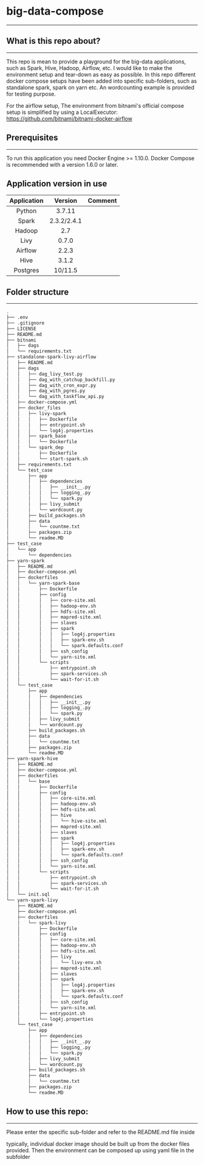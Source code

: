 # big-data-compose
----

## What is this repo about?
----

This repo is mean to provide a playground for the big-data applications, such as Spark, Hive, Hadoop, Airflow, etc. I would like to make the environment setup and tear-down as easy as possible. In this repo different docker compose setups have been added into specific sub-folders, such as standalone spark, spark on yarn etc. An wordcounting example is provided for testing purpose.

For the airflow setup, The environment from bitnami's official compose setup is simplified by using a LocalExecutor: https://github.com/bitnami/bitnami-docker-airflow

## Prerequisites
----
To run this application you need Docker Engine >= 1.10.0. Docker Compose is recommended with a version 1.6.0 or later.

## Application version in use
| Application | Version | Comment |
|:---:|:---:|:---:|
|Python|3.7.11| |
|Spark|2.3.2/2.4.1| |
|Hadoop|2.7| |
|Livy|0.7.0| |
|Airflow|2.2.3| |
|Hive|3.1.2| |
|Postgres|10/11.5| |


## Folder structure
----
```bash
.
├── .env
├── .gitignore
├── LICENSE
├── README.md
├── bitnami
│   ├── dags
│   └── requirements.txt
├── standalone-spark-livy-airflow
│   ├── README.md
│   ├── dags
│   │   ├── dag_livy_test.py
│   │   ├── dag_with_catchup_backfill.py
│   │   ├── dag_with_cron_expr.py
│   │   ├── dag_with_pgres.py
│   │   └── dag_with_taskflow_api.py
│   ├── docker-compose.yml
│   ├── docker_files
│   │   ├── livy-spark
│   │   │   ├── Dockerfile
│   │   │   ├── entrypoint.sh
│   │   │   └── log4j.properties
│   │   ├── spark_base
│   │   │   └── Dockerfile
│   │   └── spark_dep
│   │       ├── Dockerfile
│   │       └── start-spark.sh
│   ├── requirements.txt
│   └── test_case
│       ├── app
│       │   ├── dependencies
│       │   │   ├── __init__.py
│       │   │   ├── logging_.py
│       │   │   └── spark.py
│       │   ├── livy_submit
│       │   └── wordcount.py
│       ├── build_packages.sh
│       ├── data
│       │   └── countme.txt
│       ├── packages.zip
│       └── readme.MD
├── test_case
│   └── app
│       └── dependencies
├── yarn-spark
│   ├── README.md
│   ├── docker-compose.yml
│   ├── dockerfiles
│   │   └── yarn-spark-base
│   │       ├── Dockerfile
│   │       ├── config
│   │       │   ├── core-site.xml
│   │       │   ├── hadoop-env.sh
│   │       │   ├── hdfs-site.xml
│   │       │   ├── mapred-site.xml
│   │       │   ├── slaves
│   │       │   ├── spark
│   │       │   │   ├── log4j.properties
│   │       │   │   ├── spark-env.sh
│   │       │   │   └── spark.defaults.conf
│   │       │   ├── ssh_config
│   │       │   └── yarn-site.xml
│   │       └── scripts
│   │           ├── entrypoint.sh
│   │           ├── spark-services.sh
│   │           └── wait-for-it.sh
│   └── test_case
│       ├── app
│       │   ├── dependencies
│       │   │   ├── __init__.py
│       │   │   ├── logging_.py
│       │   │   └── spark.py
│       │   ├── livy_submit
│       │   └── wordcount.py
│       ├── build_packages.sh
│       ├── data
│       │   └── countme.txt
│       ├── packages.zip
│       └── readme.MD
├── yarn-spark-hive
│   ├── README.md
│   ├── docker-compose.yml
│   ├── dockerfiles
│   │   └── base
│   │       ├── Dockerfile
│   │       ├── config
│   │       │   ├── core-site.xml
│   │       │   ├── hadoop-env.sh
│   │       │   ├── hdfs-site.xml
│   │       │   ├── hive
│   │       │   │   └── hive-site.xml
│   │       │   ├── mapred-site.xml
│   │       │   ├── slaves
│   │       │   ├── spark
│   │       │   │   ├── log4j.properties
│   │       │   │   ├── spark-env.sh
│   │       │   │   └── spark.defaults.conf
│   │       │   ├── ssh_config
│   │       │   └── yarn-site.xml
│   │       └── scripts
│   │           ├── entrypoint.sh
│   │           ├── spark-services.sh
│   │           └── wait-for-it.sh
│   └── init.sql
└── yarn-spark-livy
    ├── README.md
    ├── docker-compose.yml
    ├── dockerfiles
    │   └── spark-livy
    │       ├── Dockerfile
    │       ├── config
    │       │   ├── core-site.xml
    │       │   ├── hadoop-env.sh
    │       │   ├── hdfs-site.xml
    │       │   ├── livy
    │       │   │   └── livy-env.sh
    │       │   ├── mapred-site.xml
    │       │   ├── slaves
    │       │   ├── spark
    │       │   │   ├── log4j.properties
    │       │   │   ├── spark-env.sh
    │       │   │   └── spark.defaults.conf
    │       │   ├── ssh_config
    │       │   └── yarn-site.xml
    │       ├── entrypoint.sh
    │       └── log4j.properties
    └── test_case
        ├── app
        │   ├── dependencies
        │   │   ├── __init__.py
        │   │   ├── logging_.py
        │   │   └── spark.py
        │   ├── livy_submit
        │   └── wordcount.py
        ├── build_packages.sh
        ├── data
        │   └── countme.txt
        ├── packages.zip
        └── readme.MD
```

## How to use this repo:
----
Please enter the specific sub-folder and refer to the README.md file inside

typically, individual docker image should be built up from the docker files provided. Then the environment can be composed up using yaml file in the subfolder



